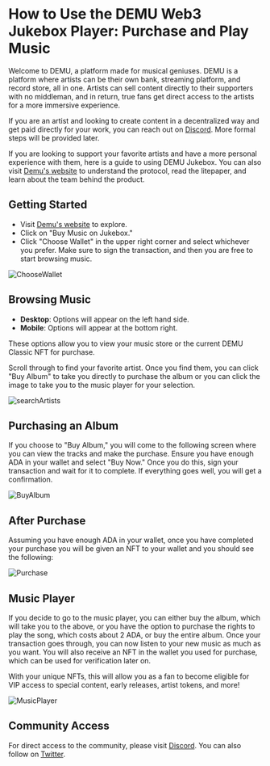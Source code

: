 # How to Use the DEMU Web3 Jukebox Player: Purchase and Play Music

Welcome to DEMU, a platform made for musical geniuses. DEMU is a platform where artists can be their own bank, streaming platform, and record store, all in one. Artists can sell content directly to their supporters with no middleman, and in return, true fans get direct access to the artists for a more immersive experience.

If you are an artist and looking to create content in a decentralized way and get paid directly for your work, you can reach out on [Discord](http://discord.gg/rgBTv6cTfb). More formal steps will be provided later.

If you are looking to support your favorite artists and have a more personal experience with them, here is a guide to using DEMU Jukebox. You can also visit [Demu's website](https://www.demu.pro/) to understand the protocol, read the litepaper, and learn about the team behind the product.

## Getting Started

- Visit [Demu's website](https://www.demu.pro/) to explore.
- Click on "Buy Music on Jukebox."
- Click "Choose Wallet" in the upper right corner and select whichever you prefer. Make sure to sign the transaction, and then you are free to start browsing music.

![ChooseWallet](https://github.com/jaysnel/technical-writing/assets/23262423/e65f3b42-fcb7-419a-923d-9d2e43df4add)


## Browsing Music

- **Desktop**: Options will appear on the left hand side.
- **Mobile**: Options will appear at the bottom right.

These options allow you to view your music store or the current DEMU Classic NFT for purchase.

Scroll through to find your favorite artist. Once you find them, you can click "Buy Album" to take you directly to purchase the album or you can click the image to take you to the music player for your selection.

![searchArtists](https://github.com/jaysnel/technical-writing/assets/23262423/ab13eed1-da13-4d8a-871f-74c6a9352451)


## Purchasing an Album

If you choose to "Buy Album," you will come to the following screen where you can view the tracks and make the purchase. Ensure you have enough ADA in your wallet and select "Buy Now." Once you do this, sign your transaction and wait for it to complete. If everything goes well, you will get a confirmation.

![BuyAlbum](https://github.com/jaysnel/technical-writing/assets/23262423/9c2c4c21-31d6-477f-a88b-21b69aa1a0b6)

## After Purchase

Assuming you have enough ADA in your wallet, once you have completed your purchase you will be given an NFT to your wallet and you should see the following:

![Purchase](https://github.com/jaysnel/technical-writing/assets/23262423/62230fa5-c621-479e-a250-2da099e93da8)


## Music Player

If you decide to go to the music player, you can either buy the album, which will take you to the above, or you have the option to purchase the rights to play the song, which costs about 2 ADA, or buy the entire album. Once your transaction goes through, you can now listen to your new music as much as you want. You will also receive an NFT in the wallet you used for purchase, which can be used for verification later on.

With your unique NFTs, this will allow you as a fan to become eligible for VIP access to special content, early releases, artist tokens, and more!

![MusicPlayer](https://github.com/jaysnel/technical-writing/assets/23262423/7ef3ddc3-8be3-43b0-8342-4f1f146c717e)

## Community Access

For direct access to the community, please visit [Discord](http://discord.gg/rgBTv6cTfb).
You can also follow on [Twitter](https://twitter.com/DEMUPro).
